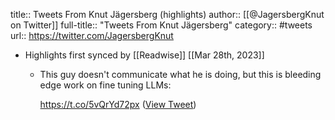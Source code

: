 title:: Tweets From Knut Jägersberg (highlights)
author:: [[@JagersbergKnut on Twitter]]
full-title:: "Tweets From Knut Jägersberg"
category:: #tweets
url:: https://twitter.com/JagersbergKnut

- Highlights first synced by [[Readwise]] [[Mar 28th, 2023]]
	- This guy doesn't communicate what he is doing, but this is bleeding edge work on fine tuning LLMs: 
	  
	  https://t.co/5vQrYd72px ([View Tweet](https://twitter.com/JagersbergKnut/status/1640243488410181638))